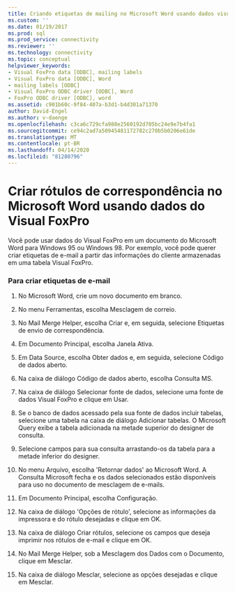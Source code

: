 ```yaml
---
title: Criando etiquetas de mailing no Microsoft Word usando dados visuais foxpro | Microsoft Docs
ms.custom: ''
ms.date: 01/19/2017
ms.prod: sql
ms.prod_service: connectivity
ms.reviewer: ''
ms.technology: connectivity
ms.topic: conceptual
helpviewer_keywords:
- Visual FoxPro data [ODBC], mailing labels
- Visual FoxPro data [ODBC], Word
- mailing labels [ODBC]
- Visual FoxPro ODBC driver [ODBC], Word
- FoxPro ODBC driver [ODBC], word
ms.assetid: c901b60c-9f84-407a-b3d1-b4d301a71370
author: David-Engel
ms.author: v-daenge
ms.openlocfilehash: c3ca6c729cfa988e2560192d705bc24e9e7b4fa1
ms.sourcegitcommit: ce94c2ad7a50945481172782c270b5b0206e61de
ms.translationtype: MT
ms.contentlocale: pt-BR
ms.lasthandoff: 04/14/2020
ms.locfileid: "81280796"
---
```

# <a name="creating-mailing-labels-in-microsoft-word-using-visual-foxpro-data"></a>Criar rótulos de correspondência no Microsoft Word usando dados do Visual FoxPro
Você pode usar dados do Visual FoxPro em um documento do Microsoft Word para Windows 95 ou Windows 98. Por exemplo, você pode querer criar etiquetas de e-mail a partir das informações do cliente armazenadas em uma tabela Visual FoxPro.  
  
### <a name="to-create-mailing-labels"></a>Para criar etiquetas de e-mail  
  
1.  No Microsoft Word, crie um novo documento em branco.  
  
2.  No menu Ferramentas, escolha Mesclagem de correio.  
  
3.  No Mail Merge Helper, escolha Criar e, em seguida, selecione Etiquetas de envio de correspondência.  
  
4.  Em Documento Principal, escolha Janela Ativa.  
  
5.  Em Data Source, escolha Obter dados e, em seguida, selecione Código de dados aberto.  
  
6.  Na caixa de diálogo Código de dados aberto, escolha Consulta MS.  
  
7.  Na caixa de diálogo Selecionar fonte de dados, selecione uma fonte de dados Visual FoxPro e clique em Usar.  
  
8.  Se o banco de dados acessado pela sua fonte de dados incluir tabelas, selecione uma tabela na caixa de diálogo Adicionar tabelas. O Microsoft Query exibe a tabela adicionada na metade superior do designer de consulta.  
  
9. Selecione campos para sua consulta arrastando-os da tabela para a metade inferior do designer.  
  
10. No menu Arquivo, escolha 'Retornar dados' ao Microsoft Word. A Consulta Microsoft fecha e os dados selecionados estão disponíveis para uso no documento de mesclagem de e-mails.  
  
11. Em Documento Principal, escolha Configuração.  
  
12. Na caixa de diálogo 'Opções de rótulo', selecione as informações da impressora e do rótulo desejadas e clique em OK.  
  
13. Na caixa de diálogo Criar rótulos, selecione os campos que deseja imprimir nos rótulos de e-mail e clique em OK.  
  
14. No Mail Merge Helper, sob a Mesclagem dos Dados com o Documento, clique em Mesclar.  
  
15. Na caixa de diálogo Mesclar, selecione as opções desejadas e clique em Mesclar.
